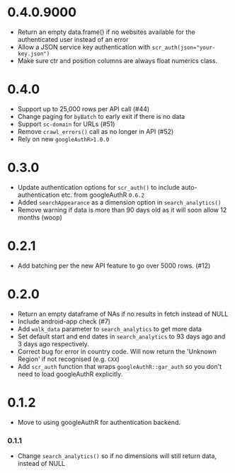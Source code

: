 # 0.4.0.9000

* Return an empty data.frame() if no websites available for the authenticated user instead of an error
* Allow a JSON service key authentication with `scr_auth(json="your-key.json")`
* Make sure ctr and position columns are always float numerics class.

# 0.4.0

* Support up to 25,000 rows per API call (#44)
* Change paging for `byBatch` to early exit if there is no data
* Support `sc-domain` for URLs (#51)
* Remove `crawl_errors()` call as no longer in API (#52)
* Rely on new `googleAuthR>1.0.0`

# 0.3.0

* Update authentication options for `scr_auth()` to include auto-authentication etc. from googleAuthR `0.6.2`
* Added `searchAppearance` as a dimension option in `search_analytics()`
* Remove warning if data is more than 90 days old as it will soon allow 12 months (woop)

# 0.2.1

* Add batching per the new API feature to go over 5000 rows. (#12)

# 0.2.0

* Return an empty dataframe of NAs if no results in fetch instead of NULL
* Include android-app check (#7)
* Add `walk_data` parameter to `search_analytics` to get more data
* Set default start and end dates in `search_analytics` to 93 days ago and 3 days ago respectively.
* Correct bug for error in country code.  Will now return the 'Unknown Region' if not recognised (e.g. `CXX`)
* Add `scr_auth` function that wraps `googleAuthR::gar_auth` so you don't need to load googleAuthR explicitly.

# 0.1.2

* Move to using googleAuthR for authentication backend.

### 0.1.1
* Change `search_analytics()` so if no dimensions will still return data, instead of NULL
